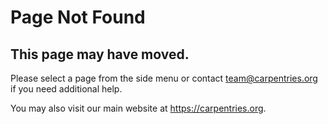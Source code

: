 # Page Not Found

## This page may have moved.

Please select a page from the side menu or contact team@carpentries.org if you need additional help.

You may also visit our main website at https://carpentries.org.